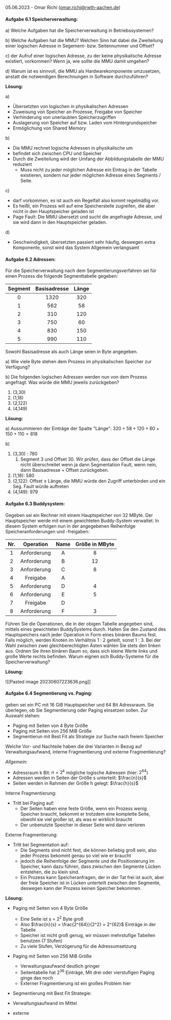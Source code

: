 05.06.2023 - Omar Richi (omar.richi@rwth-aachen.de)

#### Aufgabe 6.1 Speicherverwaltung:

a) Welche Aufgaben hat die Speicherverwaltung in Betriebssystemen?

b) Welche Aufgaben hat die MMU? Welchen Sinn hat dabei die Zweiteilung einer logischen Adresse in Segement- bzw. Seitennummer und Offset?

c)  der Aufruf einer logischen Adresse, zu der keine physikalische Adresse existiert, vorkommen? Wenn ja, wie sollte die MMU damit umgehen?

d) Warum ist es sinnvoll, die MMU als Hardwarekomponente umzusetzen, anstatt die notwendigen Berechnungen in Software durchzuführen?

**Lösung:**

a) 

- Übersetzten von logischen in physikalischen Adressen
- Zuweisung von Speicher an Prozesse, Freigabe von Speicher
- Verhinderung von unerlaubten Speicherzugriffen
- Auslagerung von Speicher auf bzw. Laden vom Hintergrundspeicher
- Ermöglichung von Shared Memory

b) 

- Die MMU rechnet logische Adressen in physikalische um
- befindet sich zwischen CPU und Speicher
- Durch die Zweiteilung wird der Umfang der Abbildungstabelle der MMU reduziert
	- Muss nicht zu jeder möglichen Adresse ein Eintrag in der Tabelle existieren, sondern nur jeder möglichen Adresse eines Segments / Seite.

c)

- darf vorkommen, es ist auch ein Regelfall also kommt regelmäßig vor.
- Es heißt, ein Prozess will auf eine Speicherstelle zugreifen, die aber nicht in den Hauptspeicher geladen ist
- Page Fault: Die MMU übersetzt und sucht die angefragte Adresse, und sie wird dann in den Hauptspeicher geladen.

d) 
- Geschwindigkeit, übersetzten passiert sehr häufig, deswegen extra Komponente, sonst wird das System Allgemein verlangsamt

#### Aufgabe 6.2 Adressen:

Für die Speicherverwaltung nach dem Segmentierungsverfahren sei für einen Prozess die folgende Segmenttabelle gegeben:

| Segment | Basisadresse | Länge |
|:-------:|:------------:|:-----:|
|    0    |     1320     |  320  |
|    1    |     562      |  58   |
|    2    |     310      |  120  |
|    3    |     750      |  60   |
|    4    |     830      |  150  |
|    5    |     990      |  110  |

Sowohl Basisadresse als auch Länge seien in Byte angegeben.

a) Wie viele Byte stehen dem Prozess im physikalischen Speicher zur Verfügung?

b) Die folgenden logischen Adressen werden nun von dem Prozess angefragt. Was würde die MMU jeweils zurückgeben?

1. (3,30)
2. (1,18)
3. (2,122)
4. (4,149)

**Lösung:**

a) Aussummieren der Einträge der Spalte "Länge": 
$320+58+120+60+150+110= 818$

b) 

1. (3,30) : 780
	1.  Segment 3 und Offset 30. Wir prüfen, dass der Offset die Länge nicht überschreitet wenn ja dann Segmentation Fault, wenn nein, dann Basisadresse + Offset zurückgeben.
2. (1,18): 580
3. (2,122): Offset $\geq$ Länge, die MMU würde den Zugriff unterbinden und ein Seg. Fault würde auftreten
4. (4,149): 979

#### Aufgabe 6.3 Buddysystem:

Gegeben sei ein Rechner mit einem Hauptspeicher von 32 MByte. Der Hauptspeicher werde mit einem gewichteten Buddy-System verwaltet. In diesem System erfolgen nun in der angegebenen Reihenfolge
Speicheranforderungen und -freigaben:

| Nr. |  Operation  | Name | Größe in MByte |
|:---:|:-----------:|:----:|:--------------:|
|  1  | Anforderung |  A   |       8        |
|  2  | Anforderung |  B   |       12       | 
|  3  | Anforderung |  C   |       8        |
|  4  |  Freigabe   |  A   |                |
|  5  | Anforderung |  D   |       4        |
|  6  | Anforderung |  E   |       5        |
|  7  |  Freigabe   |  D   |                |
|  8  | Anforderung |  F   |       3        |

Führen Sie die Operationen, die in der obigen Tabelle angegeben sind, mittels eines gewichteten BuddySystems durch. Halten Sie den Zustand des Hauptspeichers nach jeder Operation in Form eines binären Baums fest. Falls möglich, werden Knoten im Verhältnis 1 : 2 geteilt, sonst 1 : 3. Bei der Wahl zwischen zwei gleichberechtigten Ästen wählen Sie stets den linken aus. Ordnen Sie ihren binären Baum so, dass sich kleine Werte links und große Werte rechts befinden.
Warum eignen sich Buddy-Systeme für die Speicherverwaltung?

**Lösung:**

![[Pasted image 20230607223636.png]]

#### Aufgabe 6.4 Segmentierung vs. Paging:

geben sei ein PC mit 16 GiB Hauptspeicher und 64 Bit Adressraum. Sie überlegen, ob Sie Segmentierung oder Paging einsetzen sollen. Zur Auswahl stehen:

- Paging mit Seiten von 4 Byte Größe
- Paging mit Seiten von 256 MiB Größe
- Segmentierun mit Best Fit als Strategie zur Suche nach freiem Speicher

Welche Vor- und Nachteile haben die drei Varianten in Bezug auf Verwaltungsaufwand, interne Fragmentierung und externe Fragmentierung?

*Allgemein:*

- Adressraum k Bit: $n = 2^k$ mögliche logische Adressen (hier: $2^{64}$)
- Adressen werden in Seiten der Größe s unterteilt: $\frac{n}{s}$
- Seiten werden in Rahmen der Größe h gelegt: $\frac{h}{s}$ 

Interne Fragmentierung: 
- Tritt bei Paging auf: 
	- Der Seiten haben eine feste Größe, wenn ein Prozess wenig Speicher braucht, bekommt er trotzdem eine komplette Seite, obwohl sie viel großer ist, als was er wirklich braucht
	- Der unbenutzte Speicher in dieser Seite wird dann verloren

Externe Fragmentierung: 
- Tritt bei Segmentation auf:
	- Die Segments sind nicht fest, die können beliebig groß sein, also jeder Prozess bekommt genau so viel wie er braucht
	- jedoch die Reihenfolge der Segmente und die Positionierung im Speicher, kann dazu führen, dass zwischen den Segmente Lücken entstehen, die zu klein sind.
	- Ein Prozess kann Speicheranfragen, der in der Tat frei ist auch, aber der freie Speicher ist in Lücken unterteilt zwischen den Segmente, deswegen kann der Prozess keinen Speicher bekommen.


**Lösung:**

- Paging mit Seiten von 4 Byte Größe
	- Eine Seite ist s = $2^2$ Byte groß
	- Also $\frac{n}{s} = \frac{2^{64}}{2^2} = 2^{62}$ Einträge in der Tabelle
	- Speicher ist nicht groß genug, wir müssen mehrstufige Tabellen benutzen (7 Stufen)
	- Zu viele Stufen, Verzögerung für die Adressumsetzung

- Paging mit Seiten von 256 MiB Größe
	- Verwaltungsaufwand deutlich gringer
	- Seitentabelle hat $2^{36}$ Einträge, Mit drei oder vierstufigen Paging ginge das noch
	- Externer Fragmentierung ist ein großes Problem hier

-  Segmentierung mit Best Fit Strategie:
- Verwaltungsaufwand im Mittel
- externe 